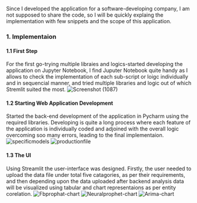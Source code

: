 Since I developed the application for a software-developing company, I am not supposed to share the code, so I will be quickly explaing the implementation with few snippets and the scope of this application.

### 1. Implementaion

#### 1.1 First Step 
For the first go-trying multiple libraies and logics-started developing the application on Jupyter Notebook, I find Juputer Notebook quite handy as I allows to check the implementation of each sub-script or loigc individually and in sequencial manner, and tried multiple libraries and logic out of which Stremlit suited the most.
![Screenshot (1087)](https://user-images.githubusercontent.com/42034100/224525715-3be73a79-d17c-498e-a99c-56c775146674.png)

#### 1.2 Starting Web Application Development 
Started the back-end development of the application in Pycharm using the required libraries. Developing is quite a long process where each feature of the application is individually coded and adjoined with the overall logic overcoming soo many errors, leading to the final implementaion.
![specificmodels](https://user-images.githubusercontent.com/42034100/224525920-11db6a2a-f55a-4747-bab9-fedb7cf0e0ca.png)
![productionfile](https://user-images.githubusercontent.com/42034100/224525925-5edc0634-db4f-497a-86d7-6c422a0ddfda.png)

#### 1.3 The UI
Using Streamlit the user-interface was designed. Firstly, the user needed to upload the data file under total five catagories, as per their requirements, and then depending upon the data uploaded after backend analysis data will be visualized using tabular and chart representaions as per entity corelation.
![Fbprophat-chart](https://user-images.githubusercontent.com/42034100/224527944-516a888e-dbc7-4f89-bf26-aeb585f8c5de.jpeg)
![Neuralprophet-chart](https://user-images.githubusercontent.com/42034100/224527946-9e6318d7-02d5-4962-be86-54252bbba200.jpeg)
![Arima-chart](https://user-images.githubusercontent.com/42034100/224527949-55b8e9d6-69c2-412d-a148-12450042961e.jpeg)
